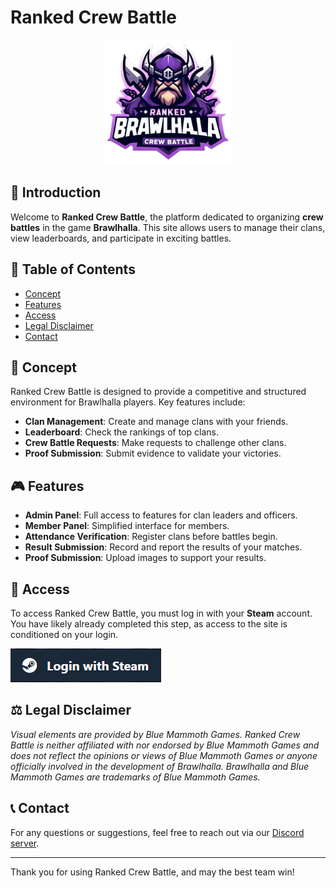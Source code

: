 # Ranked Crew Battle

<div style="text-align: center;">
    <img src="/assets/img/logo-2.png" alt="Logo" width="200" /> <!-- Adjust the width as needed -->
</div>

## 🚀 Introduction

Welcome to **Ranked Crew Battle**, the platform dedicated to organizing **crew battles** in the game **Brawlhalla**. This site allows users to manage their clans, view leaderboards, and participate in exciting battles.

## 📜 Table of Contents

- [Concept](#concept)
- [Features](#features)
- [Access](#access)
- [Legal Disclaimer](#legal-disclaimer)
- [Contact](#contact)

## 🧩 Concept

Ranked Crew Battle is designed to provide a competitive and structured environment for Brawlhalla players. Key features include:

- **Clan Management**: Create and manage clans with your friends.
- **Leaderboard**: Check the rankings of top clans.
- **Crew Battle Requests**: Make requests to challenge other clans.
- **Proof Submission**: Submit evidence to validate your victories.

## 🎮 Features

- **Admin Panel**: Full access to features for clan leaders and officers.
- **Member Panel**: Simplified interface for members.
- **Attendance Verification**: Register clans before battles begin.
- **Result Submission**: Record and report the results of your matches.
- **Proof Submission**: Upload images to support your results.

## 🔑 Access

To access Ranked Crew Battle, you must log in with your **Steam** account. You have likely already completed this step, as access to the site is conditioned on your login.

![Steam Login](/assets/img/steam-login.png)

## ⚖️ Legal Disclaimer

*Visual elements are provided by Blue Mammoth Games. Ranked Crew Battle is neither affiliated with nor endorsed by Blue Mammoth Games and does not reflect the opinions or views of Blue Mammoth Games or anyone officially involved in the development of Brawlhalla. Brawlhalla and Blue Mammoth Games are trademarks of Blue Mammoth Games.*

## 📞 Contact

For any questions or suggestions, feel free to reach out via our [Discord server](https://discord.com).

---

Thank you for using Ranked Crew Battle, and may the best team win!
